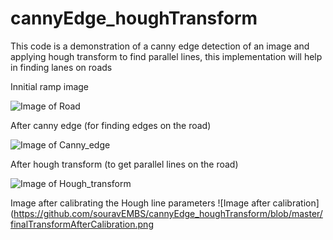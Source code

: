 # cannyEdge_houghTransform
This code is a demonstration of a canny edge detection of an image and applying hough transform to find parallel lines, this implementation will help in finding lanes on roads

Innitial ramp image

![Image of Road](https://github.com/souravEMBS/cannyEdge_houghTransform/blob/master/exit-ramp.jpg)

After canny edge (for finding edges on the road)

![Image of Canny_edge](https://github.com/souravEMBS/cannyEdge_houghTransform/blob/master/Canny_edge_output.png)

After hough transform (to get parallel lines on the road)

![Image of Hough_transform](https://github.com/souravEMBS/cannyEdge_houghTransform/blob/master/hough_tranformed_image_detect_parallel_lines.png)

Image after calibrating the Hough line parameters
![Image after calibration](https://github.com/souravEMBS/cannyEdge_houghTransform/blob/master/finalTransformAfterCalibration.png

